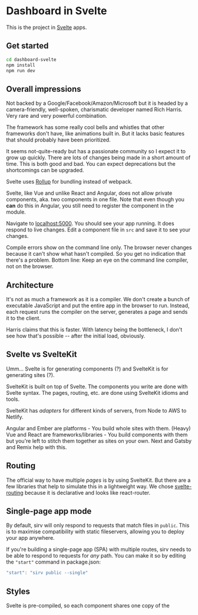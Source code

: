 # Dashboard in Svelte

This is the project in [Svelte](https://svelte.dev) apps. 

## Get started

```bash
cd dashboard-svelte
npm install
npm run dev
```

## Overall impressions
Not backed by a Google/Facebook/Amazon/Microsoft but it is headed by a camera-friendly, well-spoken, charismatic developer named Rich Harris. Very rare and very powerful combination.

The framework has some really cool bells and whistles that other frameworks don't have, like animations built in. But it lacks basic features that should probably have been prioritized.

It seems not-quite-ready but has a passionate community so I expect it to grow up quickly. There are lots of changes being made in a short amount of time. This is both good and bad. You can expect deprecations but the shortcomings can be upgraded.

Svelte uses [Rollup](https://rollupjs.org) for bundling instead of webpack.

Svelte, like Vue and unlike React and Angular, does not allow private components, aka. two components in one file. Note that even though you **can** do this in Angular, you still need to register the component in the module.

Navigate to [localhost:5000](http://localhost:5000). You should see your app running. 
It does respond to live changes. Edit a component file in `src` and save it to see your changes.

Compile errors show on the command line only. The browser never changes because it can't show what hasn't compiled. So you get no indication that there's a problem. Bottom line: Keep an eye on the command line compiler, not on the browser.

## Architecture
It's not as much a framework as it is a compiler. We don't create a bunch of executable JavaScript and put the entire app in the browser to run. Instead, each request runs the compiler on the server, generates a page and sends it to the client.

Harris claims that this is faster. With latency being the bottleneck, I don't see how that's possible -- after the initial load, obviously.

## Svelte vs SvelteKit
Umm... Svelte is for generating components (?) and SvelteKit is for generating sites (?).

SvelteKit is built on top of Svelte. The components you write are done with Svelte syntax. The pages, routing, etc. are done using SvelteKit idioms and tools.

SvelteKit has *adapters* for different kinds of servers, from Node to AWS to Netlify.

Angular and Ember are platforms - You build whole sites with them. (Heavy)
Vue and React are frameworks/libraries - You build components with them but you're left to stitch them together as sites on your own. Next and Gatsby and Remix help with this.

## Routing
The official way to have multiple *pages* is by using SvelteKit. But there are a few libraries that help to simulate this in a lightweight way. We chose [svelte-routing](https://github.com/EmilTholin/svelte-routing) because it is declarative and looks like react-router.

## Single-page app mode

By default, sirv will only respond to requests that match files in `public`. This is to maximise compatibility with static fileservers, allowing you to deploy your app anywhere.

If you're building a single-page app (SPA) with multiple routes, sirv needs to be able to respond to requests for *any* path. You can make it so by editing the `"start"` command in package.json:

```js
"start": "sirv public --single"
```
## Styles
Svelte is pre-compiled, so each component shares one copy of the <style> and therefore cannot have variables in the styles. Any variation in the styles (like the background-color in our RandomColorWidget) must be done as a `style=` attribute.

## Using TypeScript
This template comes with a script to set up a TypeScript development environment, you can run it immediately after cloning the template with:

```bash
node scripts/setupTypeScript.js
```
It immediately had configuration issues. the tsconfig.json file is extending a ruleset that doesn't exist. 
```json
"extends": "@tsconfig/svelte/tsconfig.json",
```
The fix according to [this](https://github.com/sveltejs/template/issues/261) is to remove that line. "It'll be fixed someday", they say. Not too encouraging.

Another example: There are red squiglies in places where there aren't problems because Svelte isn't true JavaScript. This creates "warning blindness".

## Documentation
The official [site](http://svelte.dev) has dated and unclear information. Also discouraging. 

It's fairly clear that no one is being paid a salary to maintain documentation; the quality is low, IMHO. There's literally nothing there on using TypeScript. For example, what, exactly is the proper type for a Svelte component?

## Hey! There's a REPL!
So you can share code with other devs: https://svelte.dev/repl

https://joshcollinsworth.com/blog/introducing-svelte-comparing-with-react-vue
